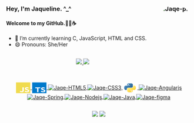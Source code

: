 ###  <img align="right" alt="Jaqe-pic" height="150" style="border-radius:50px;" src="https://media.discordapp.net/attachments/1021438070727381063/1032125092269924394/download20221003035614.png?width=450&height=450">
### Hey, I'm Jaqueline. ^_^
#### Welcome to my GitHub.🖖🍕☕


- 🌱 I’m currently learning C, JavaScript, HTML and CSS.
- 😄 Pronouns: She/Her

##

<div align="center">
  <a href="https://github.com/jaqezita">
  <img height="140em" src="https://github-readme-stats.vercel.app/api?username=jaqezita&show_icons=true&theme=gruvbox&include_all_commits=true&count_private=false"/>
  <img height="140em" src="https://github-readme-stats.vercel.app/api/top-langs/?username=jaqezita&layout=compact&theme=gruvbox"/>
    </div>
  
 ## 
<div align="center" style="display: inline_block"><br>
  <img align="center" alt="Jaqe-Js" height="30" width="40" src="https://raw.githubusercontent.com/devicons/devicon/master/icons/javascript/javascript-plain.svg">
  <img align="center" alt="Jaqe-C" height="30" width="40" src="https://raw.githubusercontent.com/devicons/devicon/master/icons/typescript/typescript-plain.svg">
  <img align="center" alt="Jaqe-HTML5" height="30" width="60" src="https://img.shields.io/badge/HTML5-E34F26?style=for-the-badge&logo=html5&logoColor=white">
  <img align="center" alt="Jaqe-CSS3" height="30" width="60" src="https://img.shields.io/badge/CSS3-1572B6?style=for-the-badge&logo=css3&logoColor=white">
  <img align="center" alt="Jaqe-Python" height="30" width="40" src="https://raw.githubusercontent.com/devicons/devicon/master/icons/python/python-original.svg">
  <img align="center" alt="Jaqe-Angularjs" height="30" width="80" src="https://img.shields.io/badge/AngularJS-E23237?style=for-the-badge&logo=angularjs&logoColor=white">
  <img align="center" alt="Jaqe-Spring" height="30" width="60" src="https://img.shields.io/badge/Spring-6DB33F?style=for-the-badge&logo=spring&logoColor=white">
  <img align="center" alt="Jaqe-Nodejs" height="30" width="60" src="https://img.shields.io/badge/Node.js-43853D?style=for-the-badge&logo=node.js&logoColor=white">
  <img align="center" alt="Jaqe-Java" height="30" width="60" src="https://img.shields.io/badge/Java-ED8B00?style=for-the-badge&logo=java&logoColor=white">
  <img align="center" alt="Jaqe-figma" height="30" width="60" src="https://img.shields.io/badge/Figma-F24E1E?style=for-the-badge&logo=figma&logoColor=white">
</div>
  
  ##
<div align="center"> 
  <a href = "mailto:jaque_hp@hotmail.com" rel="external"><img src="https://img.shields.io/badge/-Gmail-%23333?style=for-the-badge&logo=gmail&logoColor=white"></a>
<a href="https://www.linkedin.com/in/jaqueline-ribeiro-inocencio/" target="_blank" rel="external"><img src="https://img.shields.io/badge/-LinkedIn-%230077B5?style=for-the-badge&logo=linkedin&logoColor=white"></a> 
</div>
